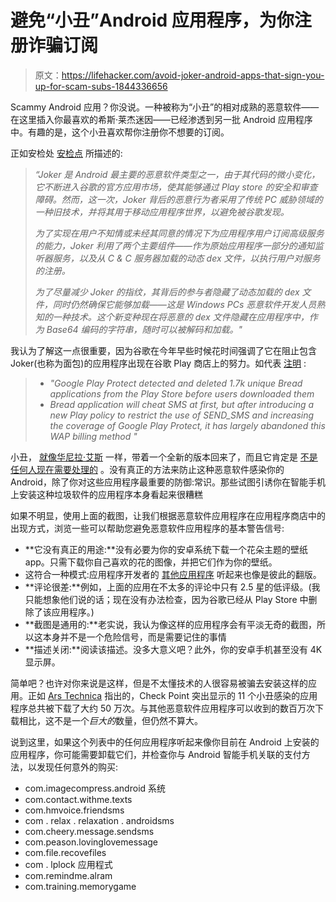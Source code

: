 # 避免“小丑”Android 应用程序，为你注册诈骗订阅

> 原文：<https://lifehacker.com/avoid-joker-android-apps-that-sign-you-up-for-scam-subs-1844336656>

Scammy Android 应用？你没说。一种被称为“小丑”的相对成熟的恶意软件——在这里插入你最喜欢的希斯·莱杰迷因——已经渗透到另一批 Android 应用程序中。有趣的是，这个小丑喜欢帮你注册你不想要的订阅。



正如安检处 [安检点](https://research.checkpoint.com/2020/new-joker-variant-hits-google-play-with-an-old-trick/) 所描述的:

> *“Joker 是 Android 最主要的恶意软件类型之一，由于其代码的微小变化，它不断进入谷歌的官方应用市场，使其能够通过 Play store 的安全和审查障碍。然而，这一次，Joker 背后的恶意行为者采用了传统 PC 威胁领域的一种旧技术，并将其用于移动应用程序世界，以避免被谷歌发现。*
> 
> *为了实现在用户不知情或未经其同意的情况下为应用程序用户订阅高级服务的能力，Joker 利用了两个主要组件——作为原始应用程序一部分的通知监听器服务，以及从 C & C 服务器加载的动态 dex 文件，以执行用户对服务的注册。*
> 
> *为了尽量减少 Joker 的指纹，其背后的参与者隐藏了动态加载的 dex 文件，同时仍然确保它能够加载——这是 Windows PCs 恶意软件开发人员熟知的一种技术。这个新变种现在将恶意的 dex 文件隐藏在应用程序中，作为 Base64 编码的字符串，随时可以被解码和加载。"*

我认为了解这一点很重要，因为谷歌在今年早些时候花时间强调了它在阻止包含 Joker(也称为面包)的应用程序出现在谷歌 Play 商店上的努力。如代表 [注明](https://security.googleblog.com/2020/01/pha-family-highlights-bread-and-friends.html) :

> *   *"Google Play Protect detected and deleted 1.7k unique Bread applications from the Play Store before users downloaded them*
> *   *Bread application will cheat SMS at first, but after introducing a new Play policy to restrict the use of SEND_SMS and increasing the coverage of Google Play Protect, it has largely abandoned this WAP billing method "*

小丑， [就像华尼拉·艾斯](https://theweek.com/speedreads/923377/vanilla-ice-cancels-controversial-midpandemic-concert) 一样，带着一个全新的版本回来了，而且它肯定是 [不是任何人现在需要处理的](https://www.cnn.com/2020/07/02/entertainment/vanilla-ice-concert-covid-trnd/index.html) 。没有真正的方法来防止这种恶意软件感染你的 Android，除了你对这些应用程序最重要的防御:常识。那些试图引诱你在智能手机上安装这种垃圾软件的应用程序本身看起来很糟糕

如果不明显，使用上面的截图，让我们根据恶意软件应用程序在应用程序商店中的出现方式，浏览一些可以帮助您避免恶意软件应用程序的基本警告信号:

*   **它没有真正的用途:**没有必要为你的安卓系统下载一个花朵主题的壁纸 app。只需下载你自己喜欢的花的图像，并把它们作为你的壁纸。
*   这符合一种模式:应用程序开发者的 [其他应用程序](https://androidappsapk.co/developer/robert-williams/) 听起来也像是彼此的翻版。
*   **评论很差:**例如，上面的应用在不太多的评论中只有 2.5 星的低评级。(我只能想象他们说的话；现在没有办法检查，因为谷歌已经从 Play Store 中删除了该应用程序。)
*   **截图是通用的:**老实说，我认为像这样的应用程序会有平淡无奇的截图，所以这本身并不是一个危险信号，而是需要记住的事情
*   **描述关闭:**阅读该描述。没多大意义吧？此外，你的安卓手机甚至没有 4K 显示屏。

简单吧？也许对你来说是这样，但是不太懂技术的人很容易被骗去安装这样的应用。正如 [Ars Technica](https://arstechnica.com/information-technology/2020/07/google-play-apps-with-500000-downloads-subscribe-users-to-costly-services/) 指出的，Check Point 突出显示的 11 个小丑感染的应用程序总共被下载了大约 50 万次。与其他恶意软件应用程序可以收到的数百万次下载相比，这不是一个*巨大的*数量，但仍然不算大。

说到这里，如果这个列表中的任何应用程序听起来像你目前在 Android 上安装的应用程序，你可能需要卸载它们，并检查你与 Android 智能手机关联的支付方法，以发现任何意外的购买:

*   com.imagecompress.android 系统
*   com.contact.withme.texts
*   com.hmvoice.friendsms
*   com . relax . relaxation . androidsms
*   com.cheery.message.sendsms
*   com.peason.lovinglovemessage
*   com.file.recovefiles
*   com . lplock 应用程式
*   com.remindme.alram
*   com.training.memorygame